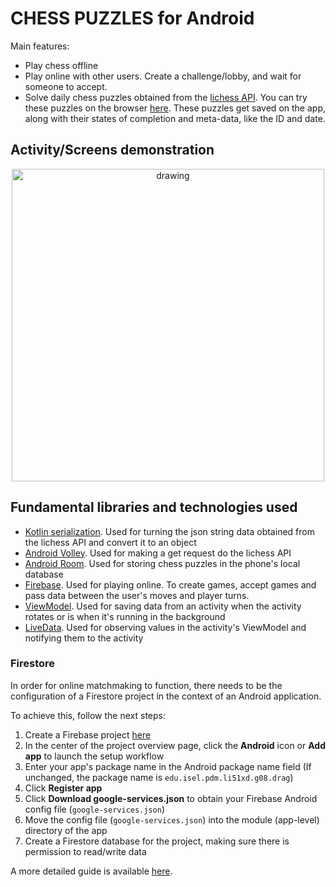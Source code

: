 # CHESS PUZZLES for Android
Main features:
- Play chess offline
- Play online with other users. Create a challenge/lobby, and wait for someone to accept.
- Solve daily chess puzzles obtained from the [lichess API](https://lichess.org/api/puzzle/daily). You can try these puzzles on the browser [here](https://lichess.org/training/daily). These puzzles get saved on the app, along with their states of completion and meta-data, like the ID and date.



## Activity/Screens demonstration



<p align="center">

<img src="https://i.imgur.com/PmSC2mm.png" style="center" alt="drawing" width="500"/>
</p>

## Fundamental libraries and technologies used
- [Kotlin serialization](https://github.com/Kotlin/kotlinx.serialization). Used for turning the json string data obtained from the lichess API and convert it to an object
- [Android Volley](https://developer.android.com/training/volley/simple). Used for making a get request do the lichess API
- [Android Room](https://developer.android.com/training/data-storage/room). Used for storing chess puzzles in the phone's local database
- [Firebase](https://developer.android.com/studio/write/firebase?hl=en). Used for playing online. To create games, accept games and pass data between the user's moves and player turns.
- [ViewModel](https://developer.android.com/topic/libraries/architecture/viewmodel?hl=en). Used for saving data from an activity when the activity rotates or is when it's running in the background
- [LiveData](https://developer.android.com/topic/libraries/architecture/livedata?hl=en). Used for observing values in the activity's ViewModel and notifying them to the activity


### Firestore

In order for online matchmaking to function, there needs to be the configuration of a Firestore project in the context of an Android application.

To achieve this, follow the next steps:

1.  Create a Firebase project  [here](https://console.firebase.google.com/)
2.  In the center of the project overview page, click the  **Android**  icon or  **Add app**  to launch the setup workflow
3.  Enter your app's package name in the Android package name field (If unchanged, the package name is  `edu.isel.pdm.li51xd.g08.drag`)
4.  Click  **Register app**
5.  Click  **Download google-services.json**  to obtain your Firebase Android config file (`google-services.json`)
6.  Move the config file (`google-services.json`) into the module (app-level) directory of the app 
7.  Create a Firestore database for the project, making sure there is permission to read/write data

A more detailed guide is available  [here](https://firebase.google.com/docs/android/setup).

